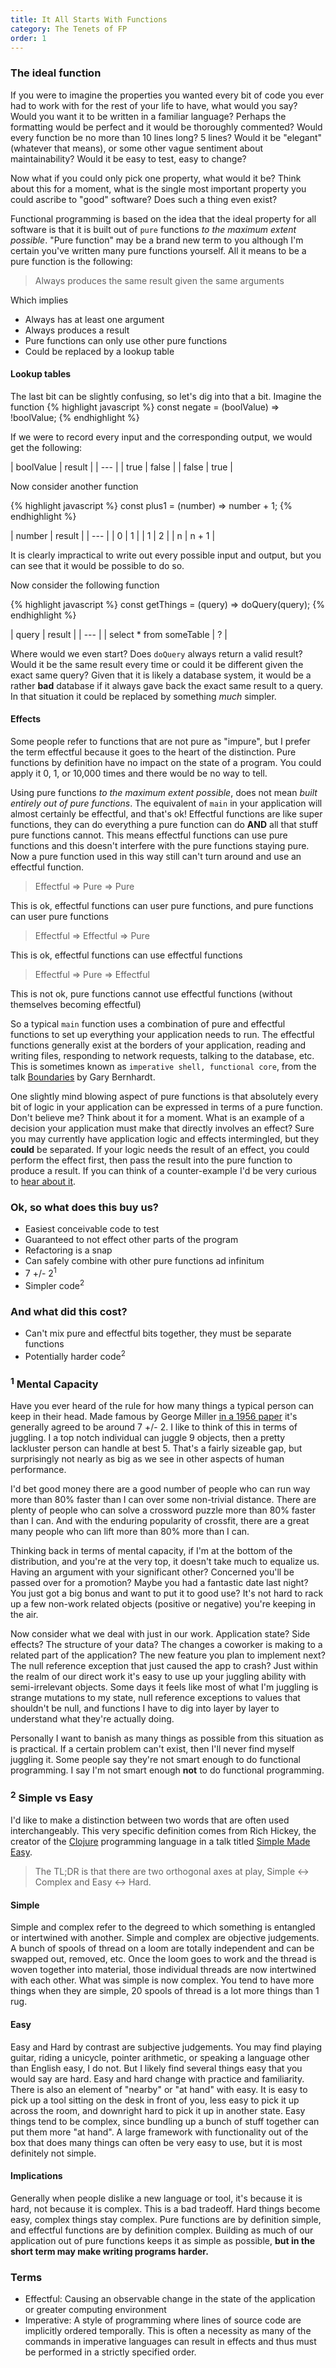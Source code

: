 ```yaml
---
title: It All Starts With Functions
category: The Tenets of FP
order: 1
---
```


### The ideal function

If you were to imagine the properties you wanted every bit of code you ever had to work with for the rest of your life to have, what would you say? Would you want it to be written in a familiar language? Perhaps the formatting would be perfect and it would be thoroughly commented? Would every function be no more than 10 lines long? 5 lines? Would it be "elegant" (whatever that means), or some other vague sentiment about maintainability? Would it be easy to test, easy to change?

Now what if you could only pick one property, what would it be? Think about this for a moment, what is the single most important property you could ascribe to "good" software? Does such a thing even exist?

Functional programming is based on the idea that the ideal property for all software is that it is built out of `pure` functions _to the maximum extent possible_. "Pure function" may be a brand new term to you although I'm certain you've written many pure functions yourself. All it means to be a pure function is the following:

> Always produces the same result given the same arguments

Which implies

- Always has at least one argument
- Always produces a result
- Pure functions can only use other pure functions
- Could be replaced by a lookup table

#### Lookup tables
The last bit can be slightly confusing, so let's dig into that a bit. Imagine the function
{% highlight javascript %}
  const negate = (boolValue) => !boolValue;
{% endhighlight %}

If we were to record every input and the corresponding output, we would get the following:

| boolValue | result |
| --- |
| true | false |
| false | true |

Now consider another function

{% highlight javascript %}
  const plus1 = (number) => number + 1;
{% endhighlight %}

| number | result |
| --- |
| 0 | 1 |
| 1 | 2 |
| n | n + 1 |

It is clearly impractical to write out every possible input and output, but you can see that it would be possible to do so.

Now consider the following function

{% highlight javascript %}
  const getThings = (query) => doQuery(query);
{% endhighlight %}

| query | result |
| --- |
| select * from someTable | ? |

Where would we even start? Does `doQuery` always return a valid result? Would it be the same result every time or could it be different given the exact same query? Given that it is likely a database system, it would be a rather **bad** database if it always gave back the exact same result to a query. In that situation it could be replaced by something _much_ simpler.

#### Effects

Some people refer to functions that are not pure as "impure", but I prefer the term effectful because it goes to the heart of the distinction. Pure functions by definition have no impact on the state of a program. You could apply it 0, 1, or 10,000 times and there would be no way to tell.

Using pure functions _to the maximum extent possible_, does not mean _built entirely out of pure functions_. The equivalent of `main` in your application will almost certainly be effectful, and that's ok! Effectful functions are like super functions, they can do everything a pure function can do **AND** all that stuff pure functions cannot. This means effectful functions can use pure functions and this doesn't interfere with the pure functions staying pure. Now a pure function used in this way still can't turn around and use an effectful function.

> Effectful => Pure => Pure

This is ok, effectful functions can user pure functions, and pure functions can user pure functions

> Effectful => Effectful => Pure

This is ok, effectful functions can use effectful functions

> Effectful => Pure => Effectful

This is not ok, pure functions cannot use effectful functions (without themselves becoming effectful)

So a typical `main` function uses a combination of pure and effectful functions to set up everything your application needs to run. The effectful functions generally exist at the borders of your application, reading and writing files, responding to network requests, talking to the database, etc. This is sometimes known as `imperative shell, functional core`, from the talk [Boundaries](https://www.destroyallsoftware.com/talks/boundaries) by Gary Bernhardt.

One slightly mind blowing aspect of pure functions is that absolutely every bit of logic in your application can be expressed in terms of a pure function. Don't believe me? Think about it for a moment. What is an example of a decision your application must make that directly involves an effect? Sure you may currently have application logic and effects intermingled, but they **could** be separated. If your logic needs the result of an effect, you could perform the effect first, then pass the result into the pure function to produce a result. If you can think of a counter-example I'd be very curious to [hear about it](mailto:david@wayfinder.io).

### Ok, so what does this buy us?

- Easiest conceivable code to test
- Guaranteed to not effect other parts of the program
- Refactoring is a snap
- Can safely combine with other pure functions ad infinitum
- 7 +/- 2<sup>1</sup>
- Simpler code<sup>2</sup>

### And what did this cost?

- Can't mix pure and effectful bits together, they must be separate functions
- Potentially harder code<sup>2</sup>

### <sup>1</sup> Mental Capacity

Have you ever heard of the rule for how many things a typical person can keep in their head. Made famous by George Miller [in a 1956 paper](http://psychclassics.yorku.ca/Miller/) it's generally agreed to be around 7 +/- 2. I like to think of this in terms of juggling. I a top notch individual can juggle 9 objects, then a pretty lackluster person can handle at best 5. That's a fairly sizeable gap, but surprisingly not nearly as big as we see in other aspects of human performance.

I'd bet good money there are a good number of people who can run way more than 80% faster than I can over some non-trivial distance. There are plenty of people who can solve a crossword puzzle more than 80% faster than I can. And with the enduring popularity of crossfit, there are a great many people who can lift more than 80% more than I can.

Thinking back in terms of mental capacity, if I'm at the bottom of the distribution, and you're at the very top, it doesn't take much to equalize us. Having an argument with your significant other? Concerned you'll be passed over for a promotion? Maybe you had a fantastic date last night? You just got a big bonus and want to put it to good use? It's not hard to rack up a few non-work related objects (positive or negative) you're keeping in the air.

Now consider what we deal with just in our work. Application state? Side effects? The structure of your data? The changes a coworker is making to a related part of the application? The new feature you plan to implement next? The null reference exception that just caused the app to crash? Just within the realm of our direct work it's easy to use up your juggling ability with semi-irrelevant objects. Some days it feels like most of what I'm juggling is strange mutations to my state, null reference exceptions to values that shouldn't be null, and functions I have to dig into layer by layer to understand what they're actually doing.

Personally I want to banish as many things as possible from this situation as is practical. If a certain problem can't exist, then I'll never find myself juggling it. Some people say they're not smart enough to do functional programming. I say I'm not smart enough **not** to do functional programming.

### <sup>2</sup> Simple vs Easy

I'd like to make a distinction between two words that are often used interchangeably. This very specific definition comes from Rich Hickey, the creator of the [Clojure](https://clojure.org/) programming language in a talk titled [Simple Made Easy](https://www.infoq.com/presentations/Simple-Made-Easy).

> The TL;DR is that there are two orthogonal axes at play, Simple <-> Complex and Easy <-> Hard.

#### Simple

Simple and complex refer to the degreed to which something is entangled or intertwined with another. Simple and complex are objective judgements. A bunch of spools of thread on a loom are totally independent and can be swapped out, removed, etc. Once the loom goes to work and the thread is woven together into material, those individual threads are now intertwined with each other. What was simple is now complex. You tend to have more things when they are simple, 20 spools of thread is a lot more things than 1 rug.

#### Easy

Easy and Hard by contrast are subjective judgements. You may find playing guitar, riding a unicycle, pointer arithmetic, or speaking a language other than English easy, I do not. But I likely find several things easy that you would say are hard. Easy and hard change with practice and familiarity. There is also an element of "nearby" or "at hand" with easy. It is easy to pick up a tool sitting on the desk in front of you, less easy to pick it up across the room, and downright hard to pick it up in another state. Easy things tend to be complex, since bundling up a bunch of stuff together can put them more "at hand". A large framework with functionality out of the box that does many things can often be very easy to use, but it is most definitely not simple.

#### Implications

Generally when people dislike a new language or tool, it's because it is hard, not because it is complex. This is a bad tradeoff. Hard things become easy, complex things stay complex. Pure functions are by definition simple, and effectful functions are by definition complex. Building as much of our application out of pure functions keeps it as simple as possible, **but in the short term may make writing programs harder.**

### Terms

- Effectful: Causing an observable change in the state of the application or greater computing environment
- Imperative: A style of programming where lines of source code are implicitly ordered temporally. This is often a necessity as many of the commands in imperative languages can result in effects and thus must be performed in a strictly specified order.
